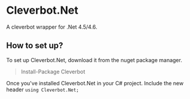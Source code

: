# Cleverbot.Net
A cleverbot wrapper for .Net 4.5/4.6.

## How to set up?
To set up Cleverbot.Net, download it from the nuget package manager.
>Install-Package Cleverbot

Once you've installed Cleverbot.Net in your C# project. Include the new header `using Cleverbot.Net;`
